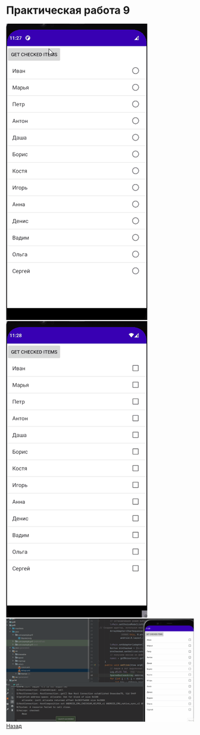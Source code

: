 #  Практическая работа 9 
![ ](https://github.com/caidzitcu/mdc0103/blob/master/pr9/1.gif)   <br>
![ ](https://github.com/caidzitcu/mdc0103/blob/master/pr9/2.gif)   <br>
![ ](https://github.com/caidzitcu/mdc0103/blob/master/pr9/3.gif)   <br>
[Назад](https://github.com/caidzitcu/mdc0103/blob/master/readme.md)